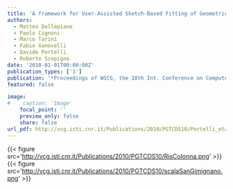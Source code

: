 ```yaml
---
title: 'A framework for User-Assisted Sketch-Based Fitting of Geometric Primitives'
authors:
  - Matteo Dellepiane
  - Paolo Cignoni
  - Marco Tarini
  - Fabio Ganovelli
  - Davide Portelli
  - Roberto Scopigno
date: '2010-01-01T00:00:00Z'
publication_types: ['1']
publication: '*Proceedings of WSCG, the 18th Int. Conference on Computer Graphics, Visualization and Computer Vision*'
featured: false

image:
#    caption: 'Image'
    focal_point: ''
    preview_only: false
    share: false
url_pdf: http://vcg.isti.cnr.it/Publications/2010/PGTCDS10/Portelli_etal_AFramework.pdf
---
```

{{< figure src='http://vcg.isti.cnr.it/Publications/2010/PGTCDS10/RisColonna.png' >}}
{{< figure src='http://vcg.isti.cnr.it/Publications/2010/PGTCDS10/scalaSanGimignano.png' >}}

